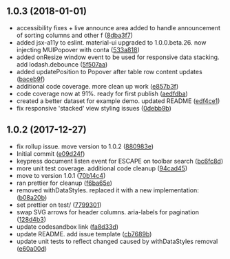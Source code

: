 <a name="1.0.3"></a>
## 1.0.3 (2018-01-01)

* accessibility fixes + live announce area added to handle announcement of sorting columns and other f ([8dba3f7](https://github.com/gregnb/mui-datatables/commit/8dba3f7))
* added jsx-a11y to eslint. material-ui upgraded to 1.0.0.beta.26. now injecting MUIPopover with conta ([533a818](https://github.com/gregnb/mui-datatables/commit/533a818))
* added onResize window event to be used for responsive data stacking. add lodash.debounce ([5f507aa](https://github.com/gregnb/mui-datatables/commit/5f507aa))
* added updatePosition to Popover after table row content updates ([baceb9f](https://github.com/gregnb/mui-datatables/commit/baceb9f))
* additional code coverage. more clean up work ([e857b3f](https://github.com/gregnb/mui-datatables/commit/e857b3f))
* code coverage now at 91%. ready for first publish ([aedfdba](https://github.com/gregnb/mui-datatables/commit/aedfdba))
* created a better dataset for example demo. updated README ([edf4ce1](https://github.com/gregnb/mui-datatables/commit/edf4ce1))
* fix responsive 'stacked' view styling issues ([0debb9b](https://github.com/gregnb/mui-datatables/commit/0debb9b))

<a name="1.0.2"></a>
## 1.0.2 (2017-12-27)

* fix rollup issue. move version to 1.0.2 ([880983e](https://github.com/gregnb/mui-datatables/commit/880983e))
* Initial commit ([e09d24f](https://github.com/gregnb/mui-datatables/commit/e09d24f))
* keypress document listen event for ESCAPE on toolbar search ([bc6fc8d](https://github.com/gregnb/mui-datatables/commit/bc6fc8d))
* more unit test coverage. additional code cleanup ([94cad45](https://github.com/gregnb/mui-datatables/commit/94cad45))
* move to version 1.0.1 ([70b14c4](https://github.com/gregnb/mui-datatables/commit/70b14c4))
* ran prettier for cleanup ([f6ba65e](https://github.com/gregnb/mui-datatables/commit/f6ba65e))
* removed withDataStyles. replaced it with a new implementation: <DataStyles> ([b08a20b](https://github.com/gregnb/mui-datatables/commit/b08a20b))
* set prettier on test/ ([7799301](https://github.com/gregnb/mui-datatables/commit/7799301))
* swap SVG arrows for header columns. aria-labels for pagination ([128d4b3](https://github.com/gregnb/mui-datatables/commit/128d4b3))
* update codesandbox link ([fa8d33d](https://github.com/gregnb/mui-datatables/commit/fa8d33d))
* update README. add issue template ([cb7689b](https://github.com/gregnb/mui-datatables/commit/cb7689b))
* update unit tests to reflect changed caused by withDataStyles removal ([e60a00d](https://github.com/gregnb/mui-datatables/commit/e60a00d))




